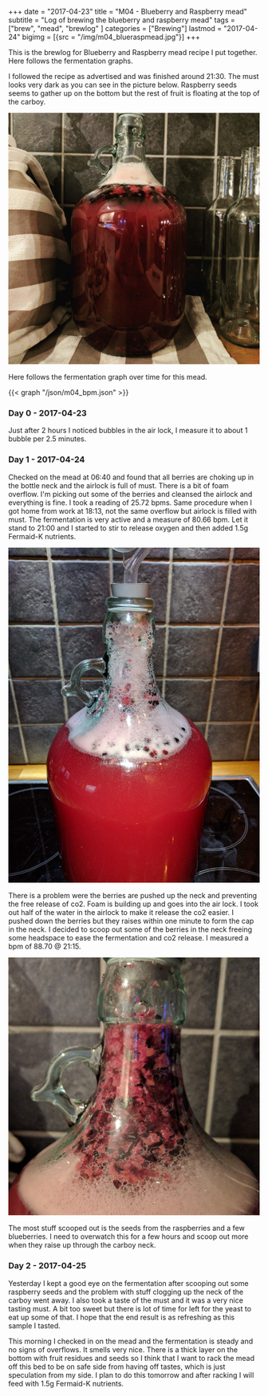 +++
date = "2017-04-23"
title = "M04 - Blueberry and Raspberry mead"
subtitle = "Log of brewing the blueberry and raspberry mead"
tags = ["brew", "mead", "brewlog" ]
categories = ["Brewing"]
lastmod = "2017-04-24"
bigimg = [{src = "/img/m04_blueraspmead.jpg"}]
+++

This is the brewlog for Blueberry and Raspberry mead recipe I put
together. Here follows the fermentation graphs.

I followed the recipe as advertised and was finished around 21:30. The
must looks very dark as you can see in the picture below. Raspberry
seeds seems to gather up on the bottom but the rest of fruit is
floating at the top of the carboy.

![start](/img/m04_blueraspmead.jpg)

Here follows the fermentation graph over time for this mead.

{{< graph "/json/m04_bpm.json" >}}


### Day 0 - 2017-04-23

Just after 2 hours I noticed bubbles in the air lock, I measure it to
about 1 bubble per 2.5 minutes.

### Day 1 - 2017-04-24

Checked on the mead at 06:40 and found that all berries are choking up
in the bottle neck and the airlock is full of must. There is a bit of
foam overflow. I'm picking out some of the berries and cleansed the
airlock and everything is fine. I took a reading of 25.72 bpms. Same
procedure when I got home from work at 18:13, not the same overflow
but airlock is filled with must. The fermentation is very active and a
measure of 80.66 bpm. Let it stand to 21:00 and I started to stir to
release oxygen and then added 1.5g Fermaid-K nutrients.

![active_fermentation](/img/m04_active_fermentation.jpg)

There is a problem were the berries are pushed up the neck and
preventing the free release of co2. Foam is building up and goes into
the air lock. I took out half of the water in the airlock to make it
release the co2 easier. I pushed down the berries but they raises
within one minute to form the cap in the neck. I decided to scoop out
some of the berries in the neck freeing some headspace to ease the
fermentation and co2 release. I measured a bpm of 88.70 @ 21:15.

![berries_in_neck](/img/m04_berries_in_neck.jpg)

The most stuff scooped out is the seeds from the raspberries and a few
blueberries. I need to overwatch this for a few hours and scoop out
more when they raise up through the carboy neck.

### Day 2 - 2017-04-25

Yesterday I kept a good eye on the fermentation after scooping out
some raspberry seeds and the problem with stuff clogging up the neck
of the carboy went away. I also took a taste of the must and it was a
very nice tasting must. A bit too sweet but there is lot of time for
left for the yeast to eat up some of that. I hope that the end result
is as refreshing as this sample I tasted.

This morning I checked in on the mead and the fermentation is steady
and no signs of overflows. It smells very nice. There is a thick layer
on the bottom with fruit residues and seeds so I think that I want to
rack the mead off this bed to be on safe side from having off tastes,
which is just speculation from my side. I plan to do this tomorrow and
after racking I will feed with 1.5g Fermaid-K nutrients.
